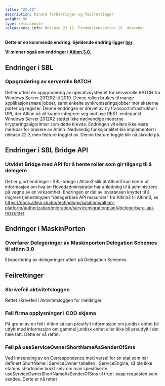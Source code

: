 ```yaml
---
title: "22.12"
description: Mindre forbedringer og feilrettinger
weight: 90
type: releasenote
releasenote_info: Release 22.12. Produksjonssettes 19. desember
---
```

**Dette er en kommende endring. Gjeldende endring ligger [her](../22-11).**

**Vi minner også om endringer i [Altinn 3.0.](https://github.com/Altinn/altinn-studio/releases)**

## Endringer i SBL

### Oppgradering av serverolle BATCH

 Det er utført en oppgradering av operativsystemet for serverrolle BATCH fra Windows Server 2012R2 til 2019. Denne rollen brukes til mange applikasjonsnære jobber, samt enkelte synkroniseringsjobber mot eksterne parter og register. Denne endringen er drevet av ny transportinfrastruktur i DPI, der Altinn nå vil kunne integrere seg mot nye REST-endepunkt. Windows Server 2012R2 støttet ikke nødvendige moderne krypteringsalgoritmer som dette krevde. Endringen vil ellers ikke være merkbar for brukere av Altinn. Nødvendig funksjonalitet ble implementert i release 22.7, men feature togglet av. Denne feature toggle blir nå skrudd på.

## Endringer i SBL Bridge API

### Utvidet Bridge med API for å hente roller som gir tilgang til å delegere

Det er gjort endringer i SBL-bridge i Altinn2 slik at Altinn3 kan hente ut informasjon om hva en Hovedadministrator har anledning til å administrere på vegne av en virksomhet. Endringen er del av leveransen knyttet til å migrere tjenestetypen "delegerbare API ressurser" fra Altinn2 til Altinn3, se https://docs.altinn.studio/technology/solutions/altinn-platform/authorization/migration/servicemigrationplan/#delegerbare-api-ressurser

## Endringer i MaskinPorten

### Overfører Delegeringer av Maskinporten Delegation Schemes til altinn 3.0

Eksportering av delegeringer utført på Delegation Schemes.

## Feilrettinger

### Skrivefeil aktivitetsloggen

Rettet skrivefeil i Aktivitetsloggen for meldinger. 

### Feil firma opplysninger i COO skjema

På grunn av en feil i Altinn så kan preutfylt informasjon om juridisk enhet bli utfylt med informasjon om gammel juridisk enhet eller ikke bli preutfylt i det hele tatt. Dette er nå rettet.

### Feil på useServiceOwnerShortNameAsSenderOfSms

Ved innsending av en Correspondence med varsel for en etat som har definert ShortName i ServiceOwner tabellen i ServiceEngine, så ble ikke etatens shortname brukt selv om man spesifiserte useServiceOwnerShortNameAsSenderOfSms til true i soap requesten som sendes. Dette er nå rettet

